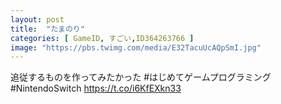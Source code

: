 ```yaml
---
layout: post
title:  "たまのり"
categories: [ GameID, すごい,ID364263766 ]
image: "https://pbs.twimg.com/media/E32TacuUcAQpSmI.jpg"
---
```

追従するものを作ってみたかった #はじめてゲームプログラミング #NintendoSwitch https://t.co/i6KfEXkn33
